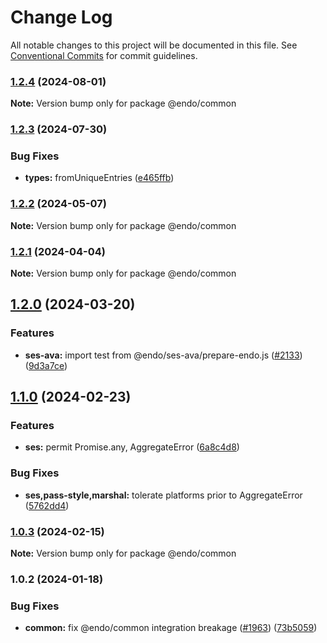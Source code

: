 # Change Log

All notable changes to this project will be documented in this file.
See [Conventional Commits](https://conventionalcommits.org) for commit guidelines.

### [1.2.4](https://github.com/endojs/endo/compare/@endo/common@1.2.3...@endo/common@1.2.4) (2024-08-01)

**Note:** Version bump only for package @endo/common





### [1.2.3](https://github.com/endojs/endo/compare/@endo/common@1.2.2...@endo/common@1.2.3) (2024-07-30)


### Bug Fixes

* **types:** fromUniqueEntries ([e465ffb](https://github.com/endojs/endo/commit/e465ffb7a48fbebf0525a86a2423a5b84d8b1feb))



### [1.2.2](https://github.com/endojs/endo/compare/@endo/common@1.2.1...@endo/common@1.2.2) (2024-05-07)

**Note:** Version bump only for package @endo/common





### [1.2.1](https://github.com/endojs/endo/compare/@endo/common@1.2.0...@endo/common@1.2.1) (2024-04-04)

**Note:** Version bump only for package @endo/common





## [1.2.0](https://github.com/endojs/endo/compare/@endo/common@1.1.0...@endo/common@1.2.0) (2024-03-20)


### Features

* **ses-ava:** import test from @endo/ses-ava/prepare-endo.js ([#2133](https://github.com/endojs/endo/issues/2133)) ([9d3a7ce](https://github.com/endojs/endo/commit/9d3a7ce150b6fd6fe7c8c4cc43da411e981731ac))



## [1.1.0](https://github.com/endojs/endo/compare/@endo/common@1.0.3...@endo/common@1.1.0) (2024-02-23)


### Features

* **ses:** permit Promise.any, AggregateError ([6a8c4d8](https://github.com/endojs/endo/commit/6a8c4d8795c991cdaf542d5dcb691aae4e989d79))


### Bug Fixes

* **ses,pass-style,marshal:** tolerate platforms prior to AggregateError ([5762dd4](https://github.com/endojs/endo/commit/5762dd48e814e2e8435f666019e527d982eddbbd))



### [1.0.3](https://github.com/endojs/endo/compare/@endo/common@1.0.2...@endo/common@1.0.3) (2024-02-15)

**Note:** Version bump only for package @endo/common





### 1.0.2 (2024-01-18)


### Bug Fixes

* **common:** fix @endo/common integration breakage ([#1963](https://github.com/endojs/endo/issues/1963)) ([73b5059](https://github.com/endojs/endo/commit/73b50590b7aef7eaffe2c435286fb291bf9b22bf))
